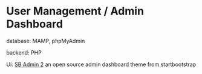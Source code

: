 # User Management / Admin Dashboard

database: MAMP, phpMyAdmin

backend: PHP

Ui: [SB Admin 2](https://startbootstrap.com/theme/sb-admin-2/) an open source admin dashboard theme from startbootstrap
